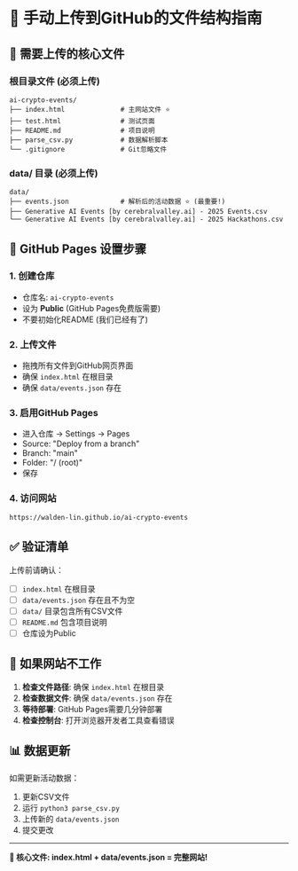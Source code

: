 # 📁 手动上传到GitHub的文件结构指南

## 🎯 需要上传的核心文件

### **根目录文件 (必须上传)**
```
ai-crypto-events/
├── index.html              # 主网站文件 ⭐
├── test.html               # 测试页面
├── README.md               # 项目说明
├── parse_csv.py            # 数据解析脚本
└── .gitignore              # Git忽略文件
```

### **data/ 目录 (必须上传)**
```
data/
├── events.json             # 解析后的活动数据 ⭐ (最重要!)
├── Generative AI Events [by cerebralvalley.ai] - 2025 Events.csv
└── Generative AI Events [by cerebralvalley.ai] - 2025 Hackathons.csv
```

## 🚀 GitHub Pages 设置步骤

### 1. 创建仓库
- 仓库名: `ai-crypto-events`
- 设为 **Public** (GitHub Pages免费版需要)
- 不要初始化README (我们已经有了)

### 2. 上传文件
- 拖拽所有文件到GitHub网页界面
- 确保 `index.html` 在根目录
- 确保 `data/events.json` 存在

### 3. 启用GitHub Pages
- 进入仓库 → Settings → Pages
- Source: "Deploy from a branch"
- Branch: "main" 
- Folder: "/ (root)"
- 保存

### 4. 访问网站
```
https://walden-lin.github.io/ai-crypto-events
```

## ✅ 验证清单

上传前请确认：
- [ ] `index.html` 在根目录
- [ ] `data/events.json` 存在且不为空
- [ ] `data/` 目录包含所有CSV文件
- [ ] `README.md` 包含项目说明
- [ ] 仓库设为Public

## 🔧 如果网站不工作

1. **检查文件路径**: 确保 `index.html` 在根目录
2. **检查数据文件**: 确保 `data/events.json` 存在
3. **等待部署**: GitHub Pages需要几分钟部署
4. **检查控制台**: 打开浏览器开发者工具查看错误

## 📊 数据更新

如需更新活动数据：
1. 更新CSV文件
2. 运行 `python3 parse_csv.py`
3. 上传新的 `data/events.json`
4. 提交更改

---
**🎯 核心文件: index.html + data/events.json = 完整网站!**

